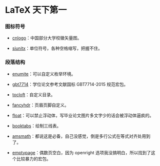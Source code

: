 # LaTeX 天下第一

### 图标符号

- [cnlogo](https://github.com/yuxtech/cnlogo)：中国部分大学校徽矢量图。

- [siunitx](https://www.ctan.org/pkg/siunitx)：单位符号，各种空格缩写，把握不住。

### 段落结构

- [enumite](https://ctan.org/pkg/enumerate)：可以自定义枚举环境。

- [gbt7714]()：学位论文参考文献国标 GBT7714-2015 规范宏包。
- [tocloft]()：自定义目录。
- [fancyhdr]()：页眉页脚自定义。
- [float]()：可以禁止浮动体，写毕业论文图片多文字少的话会被浮动体逼疯的。
- [booktabs]()：绘制三线表。
- [amsmath]()：都说这是必备，自己没感觉，倒是多行公式在等式对齐处用到了。
- [emptypage]()：偶数页空白，因为 openright 选项我没搞明白，所以找到了这个比较暴力的宏包。
